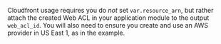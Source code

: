 Cloudfront usage requires you do _not_ set `var.resource_arn`, but rather attach the created Web ACL in your application module to the output `web_acl_id`. You will also need to ensure you create and use an AWS provider in US East 1, as in the example.
